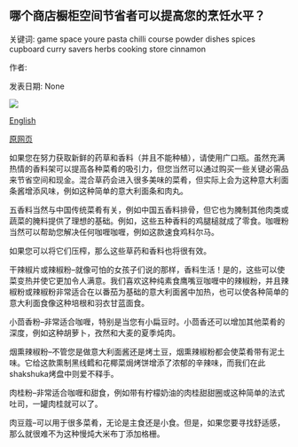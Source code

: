 ## 哪个商店橱柜空间节省者可以提高您的烹饪水平？

关键词: game space youre pasta chilli course powder dishes spices cupboard curry savers herbs cooking store cinnamon

作者: 

发表日期: None

![](https://ichef.bbci.co.uk/images/ic/1200xn/p088j32l.jpg)

[English](Which%20store%20cupboard%20space%20savers%20could%20up%20your%20cooking%20game%3F.md)

[原网页](https://www.bbc.co.uk/food/articles/cupboard_space_savers)

如果您在努力获取新鲜的药草和香料（并且不能种植），请使用广口瓶。虽然充满热情的香料架可以提高各种菜肴的吸引力，但您当然可以通过购买一些关键必需品来节省空间和现金。混合草药会进入很多美味的菜肴，但实际上会为这种意大利面条酱增添风味，例如这种简单的意大利面条和肉丸。

五香料当然与中国传统菜肴有关，例如中国五香料排骨，但它也为腌制其他肉类或蔬菜的腌料提供了理想的基础。例如，这些五种香料的鸡腿槌就成了零食。咖喱粉当然可以帮助您解决任何咖喱咖喱，例如这款速食鸡科尔马。

如果您可以将它们压榨，那么这些草药和香料也将很有效。

干辣椒片或辣椒粉–就像可怕的女孩子们说的那样，香料生活！是的，这些可以使菜变热并使它更加令人满意。我们喜欢这种纯素食鹰嘴豆咖喱中的辣椒粉，并且辣椒粉或辣椒粉非常适合在以番茄为基础的意大利面酱中加热，也可以使各种简单的意大利面食像这种培根和羽衣甘蓝面食。

小茴香粉–非常适合咖喱，特别是当您有小扁豆时。小茴香还可以增加其他菜肴的深度，例如这种胡萝卜，孜然和大麦的夏季炖肉。

烟熏辣椒粉–不管您是做意大利面酱还是烤土豆，烟熏辣椒粉都会使菜肴带有泥土味。它给这款熏制黑线鳕和花椰菜焗烤饼增添了浓郁的辛辣味，而我们在此shakshuka烤盘中则爱不释手。

肉桂粉–非常适合咖喱和甜食，例如带有柠檬奶油的肉桂甜甜圈或这种简单的法式吐司，一罐肉桂就可以了。

肉豆蔻–可以用于很多菜肴，无论是主食还是小食。但是，如果您要寻找舒适感，那么就很难不为这种慢炖大米布丁添加格栅。